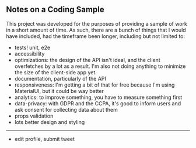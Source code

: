 ## Notes on a Coding Sample
This project was developed for the purposes of providing a sample of work in a short amount of time. As such, there are a bunch of things that I would have included, had the timeframe been longer, including but not limited to:
- tests! unit, e2e
- accessibility
- optimizations: the design of the API isn't ideal, and the client overfetches by a lot as a result. I'm also not doing anything to minimize the size of the client-side app yet. 
- documentation, particularly of the API
- responsiveness: I'm getting a bit of that for free because I'm using MaterialUI, but it could be way better
- analytics: to improve something, you have to measure something first
- data-privacy: with GDPR and the CCPA, it's good to inform users and ask consent for collecting data about them
- props validation
- lots better design and styling

--------------

- edit profile, submit tweet